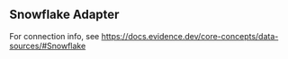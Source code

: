 ## Snowflake Adapter

For connection info, see https://docs.evidence.dev/core-concepts/data-sources/#Snowflake

